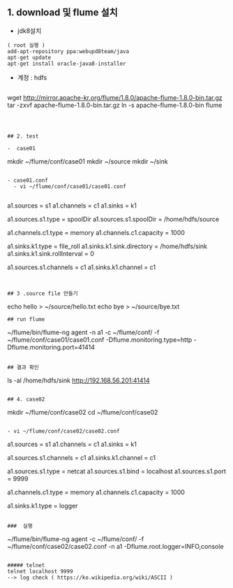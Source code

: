 

## 1. download 및 flume  설치  

-  jdk8설치
```
( root 실행 )
add-apt-repository ppa:webupd8team/java
apt-get update
apt-get install oracle-java8-installer
```

- 계정 : hdfs

  ```
wget http://mirror.apache-kr.org/flume/1.8.0/apache-flume-1.8.0-bin.tar.gz
tar -zxvf apache-flume-1.8.0-bin.tar.gz
ln -s apache-flume-1.8.0-bin flume
  ```



## 2. test

-  case01

  ```
  mkdir ~/flume/conf/case01
  mkdir ~/source
  mkdir ~/sink
```

- case01.conf  
  - vi ~/flume/conf/case01/case01.conf


  ```
  a1.sources = s1
  a1.channels = c1
  a1.sinks = k1

  a1.sources.s1.type = spoolDir
  a1.sources.s1.spoolDir = /home/hdfs/source

  a1.channels.c1.type = memory
  a1.channels.c1.capacity = 1000

  a1.sinks.k1.type = file_roll
  a1.sinks.k1.sink.directory = /home/hdfs/sink
  a1.sinks.k1.sink.rollInterval = 0


  a1.sources.s1.channels = c1
  a1.sinks.k1.channel = c1

  ```


## 3 .source file 만들기  
  ```
  echo hello > ~/source/hello.txt
  echo bye   > ~/source/bye.txt
  ```
## run flume  
```
~/flume/bin/flume-ng agent -n a1 -c ~/flume/conf/ -f ~/flume/conf/case01/case01.conf  -Dflume.monitoring.type=http   -Dflume.monitoring.port=41414
```

## 결과 확인  
```
ls -al /home/hdfs/sink
http://192.168.56.201:41414
```

## 4. case02

```
mkdir ~/flume/conf/case02
cd    ~/flume/conf/case02

```

- vi ~/flume/conf/case02/case02.conf

```

a1.sources = s1
a1.channels = c1
a1.sinks = k1

a1.sources.s1.channels = c1
a1.sinks.k1.channel = c1

a1.sources.s1.type = netcat
a1.sources.s1.bind = localhost
a1.sources.s1.port = 9999

a1.channels.c1.type = memory
a1.channels.c1.capacity = 1000

a1.sinks.k1.type = logger

```

###  실행
```
~/flume/bin/flume-ng agent -c ~/flume/conf/ -f ~/flume/conf/case02/case02.conf -n a1 -Dflume.root.logger=INFO,console
```

##### telnet  
telnet localhost 9999
--> log check ( https://ko.wikipedia.org/wiki/ASCII )

